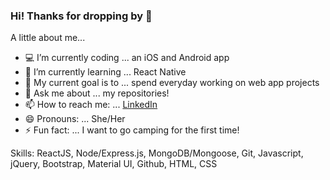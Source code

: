 ### Hi! Thanks for dropping by 👋

A little about me...

- 💻  I’m currently coding ... an iOS and Android app
- 🌱  I’m currently learning ... React Native
- 🚩  My current goal is to ... spend everyday working on web app projects 
- 💬  Ask me about ... my repositories!
- 📫  How to reach me: ... [LinkedIn](https://www.linkedin.com/in/echosit/)
- 😄  Pronouns: ... She/Her
- ⚡  Fun fact: ... I want to go camping for the first time!

Skills:
ReactJS, Node/Express.js, MongoDB/Mongoose, Git, Javascript, jQuery, Bootstrap, Material UI, Github, HTML, CSS 
